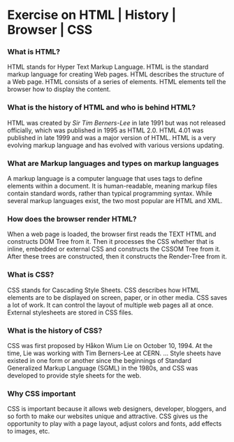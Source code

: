# Exercise on HTML | History | Browser | CSS

### What is HTML?

HTML stands for Hyper Text Markup Language. HTML is the standard markup language for creating Web pages. HTML describes the structure of a Web page. HTML consists of a series of elements. HTML elements tell the browser how to display the content.

### What is the history of HTML and who is behind HTML?

HTML was created by _Sir Tim Berners-Lee_ in late 1991 but was not released officially, which was published in 1995 as HTML 2.0. HTML 4.01 was published in late 1999 and was a major version of HTML. HTML is a very evolving markup language and has evolved with various versions updating.

### What are Markup languages and types on markup languages

A markup language is a computer language that uses tags to define elements within a document. It is human-readable, meaning markup files contain standard words, rather than typical programming syntax. While several markup languages exist, the two most popular are HTML and XML.

### How does the browser render HTML?

When a web page is loaded, the browser first reads the TEXT HTML and constructs DOM Tree from it. Then it processes the CSS whether that is inline, embedded or external CSS and constructs the CSSOM Tree from it. After these trees are constructed, then it constructs the Render-Tree from it.

### What is CSS?

CSS stands for Cascading Style Sheets. CSS describes how HTML elements are to be displayed on screen, paper, or in other media. CSS saves a lot of work. It can control the layout of multiple web pages all at once. External stylesheets are stored in CSS files.

### What is the history of CSS?

CSS was first proposed by Håkon Wium Lie on October 10, 1994. At the time, Lie was working with Tim Berners-Lee at CERN. ... Style sheets have existed in one form or another since the beginnings of Standard Generalized Markup Language (SGML) in the 1980s, and CSS was developed to provide style sheets for the web.

### Why CSS important

CSS is important because it allows web designers, developer, bloggers, and so forth to make our websites unique and attractive. CSS gives us the opportunity to play with a page layout, adjust colors and fonts, add effects to images, etc.
